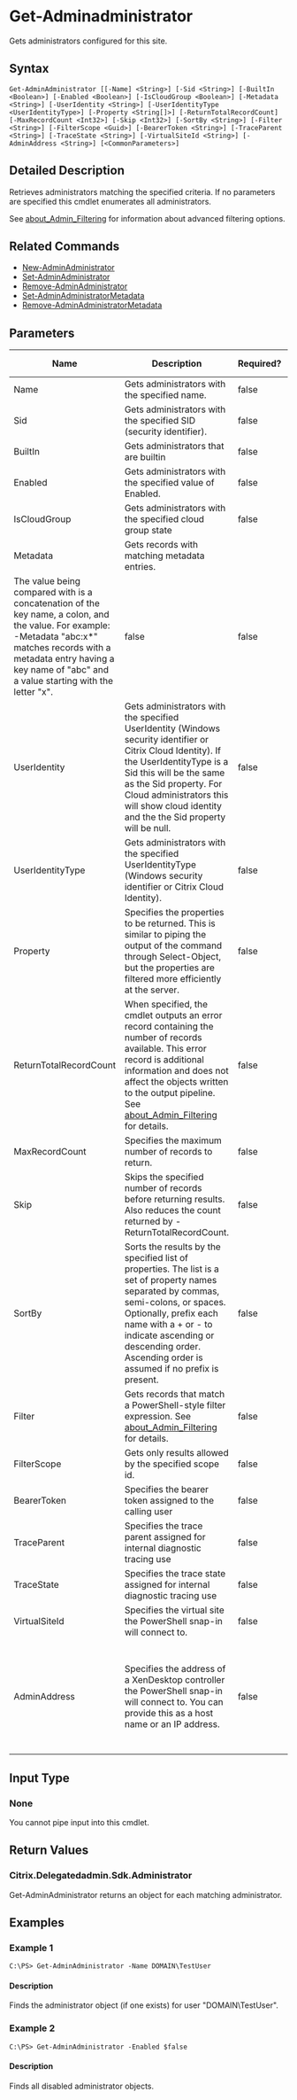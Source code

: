 ﻿
# Get-Adminadministrator
Gets administrators configured for this site.
## Syntax

```
Get-AdminAdministrator [[-Name] <String>] [-Sid <String>] [-BuiltIn <Boolean>] [-Enabled <Boolean>] [-IsCloudGroup <Boolean>] [-Metadata <String>] [-UserIdentity <String>] [-UserIdentityType <UserIdentityType>] [-Property <String[]>] [-ReturnTotalRecordCount] [-MaxRecordCount <Int32>] [-Skip <Int32>] [-SortBy <String>] [-Filter <String>] [-FilterScope <Guid>] [-BearerToken <String>] [-TraceParent <String>] [-TraceState <String>] [-VirtualSiteId <String>] [-AdminAddress <String>] [<CommonParameters>]
```

## Detailed Description
Retrieves administrators matching the specified criteria. If no parameters are specified this cmdlet enumerates all administrators.

See [about\_Admin\_Filtering](../about_Admin_Filtering/) for information about advanced filtering options.


## Related Commands

* [New-AdminAdministrator](../New-AdminAdministrator/)
* [Set-AdminAdministrator](../Set-AdminAdministrator/)
* [Remove-AdminAdministrator](../Remove-AdminAdministrator/)
* [Set-AdminAdministratorMetadata](../Set-AdminAdministratorMetadata/)
* [Remove-AdminAdministratorMetadata](../Remove-AdminAdministratorMetadata/)
## Parameters
| Name   | Description | Required? | Pipeline Input | Default Value |
| --- | --- | --- | --- | --- |
| Name | Gets administrators with the specified name. | false | true (ByValue, ByPropertyName) |  |
| Sid | Gets administrators with the specified SID (security identifier). | false | true (ByPropertyName) |  |
| BuiltIn | Gets administrators that are builtin | false | false |  |
| Enabled | Gets administrators with the specified value of Enabled. | false | false |  |
| IsCloudGroup | Gets administrators with the specified cloud group state | false | false |  |
| Metadata | Gets records with matching metadata entries.  
The value being compared with is a concatenation of the key name, a colon, and the value. For example: -Metadata "abc:x\*" matches records with a metadata entry having a key name of "abc" and a value starting with the letter "x". | false | false |  |
| UserIdentity | Gets administrators with the specified UserIdentity (Windows security identifier or Citrix Cloud Identity). If the UserIdentityType is a Sid this will be the same as the Sid property. For Cloud administrators this will show cloud identity and the the Sid property will be null. | false | false |  |
| UserIdentityType | Gets administrators with the specified UserIdentityType (Windows security identifier or Citrix Cloud Identity). | false | false |  |
| Property | Specifies the properties to be returned. This is similar to piping the output of the command through Select-Object, but the properties are filtered more efficiently at the server. | false | false |  |
| ReturnTotalRecordCount | When specified, the cmdlet outputs an error record containing the number of records available. This error record is additional information and does not affect the objects written to the output pipeline. See [about\_Admin\_Filtering](../about_Admin_Filtering/) for details. | false | false | False |
| MaxRecordCount | Specifies the maximum number of records to return. | false | false | 250 |
| Skip | Skips the specified number of records before returning results. Also reduces the count returned by -ReturnTotalRecordCount. | false | false | 0 |
| SortBy | Sorts the results by the specified list of properties. The list is a set of property names separated by commas, semi-colons, or spaces. Optionally, prefix each name with a + or - to indicate ascending or descending order. Ascending order is assumed if no prefix is present. | false | false | The default sort order is by name or unique identifier. |
| Filter | Gets records that match a PowerShell-style filter expression. See [about\_Admin\_Filtering](../about_Admin_Filtering/) for details. | false | false |  |
| FilterScope | Gets only results allowed by the specified scope id. | false | false |  |
| BearerToken | Specifies the bearer token assigned to the calling user | false | false |  |
| TraceParent | Specifies the trace parent assigned for internal diagnostic tracing use | false | false |  |
| TraceState | Specifies the trace state assigned for internal diagnostic tracing use | false | false |  |
| VirtualSiteId | Specifies the virtual site the PowerShell snap-in will connect to. | false | false |  |
| AdminAddress | Specifies the address of a XenDesktop controller the PowerShell snap-in will connect to. You can provide this as a host name or an IP address. | false | false | Localhost. Once a value is provided by any cmdlet, this value becomes the default. |

## Input Type

### None
You cannot pipe input into this cmdlet.
## Return Values

### Citrix.Delegatedadmin.Sdk.Administrator
Get-AdminAdministrator returns an object for each matching administrator.
## Examples

### Example 1

```
C:\PS> Get-AdminAdministrator -Name DOMAIN\TestUser
```

#### Description
Finds the administrator object (if one exists) for user "DOMAIN\\TestUser".
### Example 2

```
C:\PS> Get-AdminAdministrator -Enabled $false
```

#### Description
Finds all disabled administrator objects.
